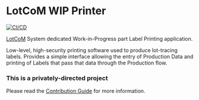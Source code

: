# LotCoM WIP Printer

[![CI/CD](https://github.com/LotCoM/LotCoM-printer/actions/workflows/cicd.yml/badge.svg)](https://github.com/LotCoM/LotCoM-printer/actions/workflows/cicd.yml)

[LotCoM](https://github.com/LotCoM) System dedicated Work-in-Progress part Label Printing application.

Low-level, high-security printing software used to produce lot-tracing labels. Provides a simple interface allowing the entry of Production Data and printing of Labels that pass that data through the Production flow. 

### This is a privately-directed project

Please read the [Contribution Guide](https://github.com/LotCoM/LotCoM-printer/blob/main/CONTRIBUTING.md) for more information.
